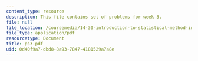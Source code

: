 ```yaml
---
content_type: resource
description: This file contains set of problems for week 3.
file: null
file_location: /coursemedia/14-30-introduction-to-statistical-method-in-economics-spring-2006/0d40f9a7dbd88a9378474181529a7a8e_ps3.pdf
file_type: application/pdf
resourcetype: Document
title: ps3.pdf
uid: 0d40f9a7-dbd8-8a93-7847-4181529a7a8e
---
```

